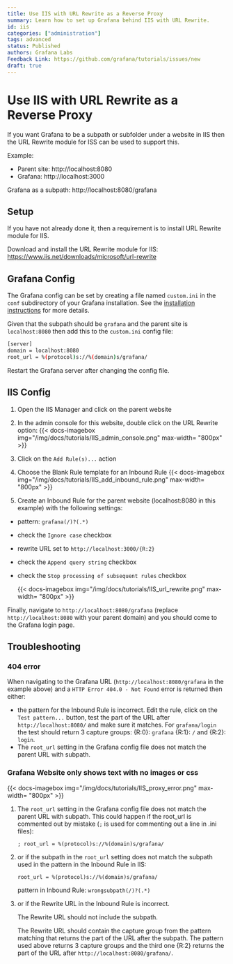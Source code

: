 ```yaml
---
title: Use IIS with URL Rewrite as a Reverse Proxy
summary: Learn how to set up Grafana behind IIS with URL Rewrite.
id: iis
categories: ["administration"]
tags: advanced
status: Published
authors: Grafana Labs
Feedback Link: https://github.com/grafana/tutorials/issues/new
draft: true
---
```


# Use IIS with URL Rewrite as a Reverse Proxy

If you want Grafana to be a subpath or subfolder under a website in IIS then the URL Rewrite module for ISS can be used to support this.

Example:

- Parent site: http://localhost:8080
- Grafana: http://localhost:3000

Grafana as a subpath: http://localhost:8080/grafana

## Setup

If you have not already done it, then a requirement is to install URL Rewrite module for IIS.

Download and install the URL Rewrite module for IIS: https://www.iis.net/downloads/microsoft/url-rewrite

## Grafana Config

The Grafana config can be set by creating a file named `custom.ini` in the `conf` subdirectory of your Grafana installation. See the [installation instructions](http://docs.grafana.org/installation/windows/#configure) for more details.

Given that the subpath should be `grafana` and the parent site is `localhost:8080` then add this to the `custom.ini` config file:

 ```bash
[server]
domain = localhost:8080
root_url = %(protocol)s://%(domain)s/grafana/
```

Restart the Grafana server after changing the config file.

## IIS Config

1. Open the IIS Manager and click on the parent website
2. In the admin console for this website, double click on the URL Rewrite option:
    {{< docs-imagebox img="/img/docs/tutorials/IIS_admin_console.png"  max-width= "800px" >}}

3. Click on the `Add Rule(s)...` action
4. Choose the Blank Rule template for an Inbound Rule
    {{< docs-imagebox img="/img/docs/tutorials/IIS_add_inbound_rule.png"  max-width= "800px" >}}

5. Create an Inbound Rule for the parent website (localhost:8080 in this example) with the following settings:
  - pattern: `grafana(/)?(.*)`
  - check the `Ignore case` checkbox
  - rewrite URL set to `http://localhost:3000/{R:2}`
  - check the `Append query string` checkbox
  - check the `Stop processing of subsequent rules` checkbox

    {{< docs-imagebox img="/img/docs/tutorials/IIS_url_rewrite.png"  max-width= "800px" >}}

Finally, navigate to `http://localhost:8080/grafana` (replace `http://localhost:8080` with your parent domain) and you should come to the Grafana login page.

## Troubleshooting

### 404 error

When navigating to the Grafana URL (`http://localhost:8080/grafana` in the example above) and a `HTTP Error 404.0 - Not Found` error is returned then either:

- the pattern for the Inbound Rule is incorrect. Edit the rule, click on the `Test pattern...` button, test the part of the URL after `http://localhost:8080/` and make sure it matches. For `grafana/login` the test should return 3 capture groups: {R:0}: `grafana` {R:1}: `/` and {R:2}: `login`.
- The `root_url` setting in the Grafana config file does not match the parent URL with subpath.

### Grafana Website only shows text with no images or css

{{< docs-imagebox img="/img/docs/tutorials/IIS_proxy_error.png"  max-width= "800px" >}}

1. The `root_url` setting in the Grafana config file does not match the parent URL with subpath. This could happen if the root_url is commented out by mistake (`;` is used for commenting out a line in .ini files):

    `; root_url = %(protocol)s://%(domain)s/grafana/`

2. or if the subpath in the `root_url` setting does not match the subpath used in the pattern in the Inbound Rule in IIS:

    `root_url = %(protocol)s://%(domain)s/grafana/`

    pattern in Inbound Rule: `wrongsubpath(/)?(.*)`

3. or if the Rewrite URL in the Inbound Rule is incorrect.

    The Rewrite URL should not include the subpath.

    The Rewrite URL should contain the capture group from the pattern matching that returns the part of the URL after the subpath. The pattern used above returns 3 capture groups and the third one {R:2} returns the part of the URL after `http://localhost:8080/grafana/`.
